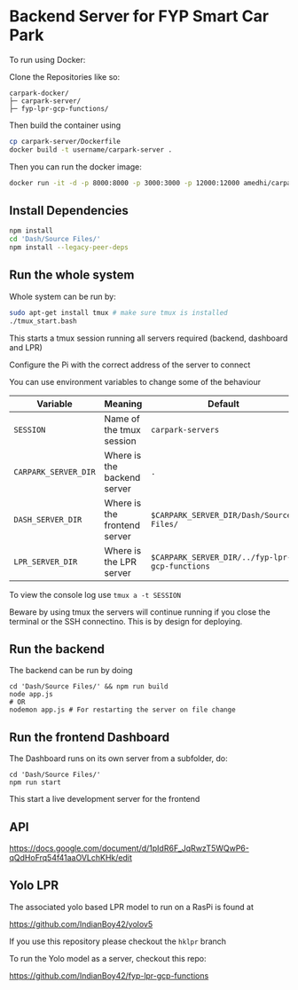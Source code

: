 # Backend Server for FYP Smart Car Park

To run using Docker:

Clone the Repositories like so:
```
carpark-docker/
├─ carpark-server/
├─ fyp-lpr-gcp-functions/
```
Then build the container using
```sh
cp carpark-server/Dockerfile
docker build -t username/carpark-server .
```
Then you can run the docker image:
```sh
docker run -it -d -p 8000:8000 -p 3000:3000 -p 12000:12000 amedhi/carpark-server:latest
```

## Install Dependencies

```sh
npm install
cd 'Dash/Source Files/'
npm install --legacy-peer-deps
```

## Run the whole system

Whole system can be run by:
```sh
sudo apt-get install tmux # make sure tmux is installed 
./tmux_start.bash
```
This starts a tmux session running all servers required (backend, dashboard and LPR)

Configure the Pi with the correct address of the server to connect

You can use environment variables to change some of the behaviour

| Variable             | Meaning                      | Default                                        |
| -------------------- | ---------------------------- | ---------------------------------------------- |
| `SESSION`            | Name of the tmux session     | `carpark-servers`                              |
| `CARPARK_SERVER_DIR` | Where is the backend server  | `.`                                            |
| `DASH_SERVER_DIR`    | Where is the frontend server | `$CARPARK_SERVER_DIR/Dash/Source\ Files/`      |
| `LPR_SERVER_DIR`     | Where is the LPR server      | `$CARPARK_SERVER_DIR/../fyp-lpr-gcp-functions` |

To view the console log use `tmux a -t SESSION`

Beware by using tmux the servers will continue running if you close the terminal or the SSH connectino. This is by design for deploying.

## Run the backend

The backend can be run by doing
```
cd 'Dash/Source Files/' && npm run build
node app.js
# OR
nodemon app.js # For restarting the server on file change
```

## Run the frontend Dashboard

The Dashboard runs on its own server from a subfolder, do:
```
cd 'Dash/Source Files/'
npm run start
```
This start a live development server for the frontend 

## API

https://docs.google.com/document/d/1pIdR6F_JqRwzT5WQwP6-qQdHoFrq54f41aaOVLchKHk/edit

## Yolo LPR

The associated yolo based LPR model to run on a RasPi is found at 

https://github.com/IndianBoy42/yolov5

If you use this repository please checkout the `hklpr` branch

To run the Yolo model as a server, checkout this repo:

https://github.com/IndianBoy42/fyp-lpr-gcp-functions

